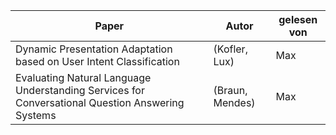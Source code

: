 |Paper | Autor | gelesen von |
|------|-------|-------------|
|Dynamic Presentation Adaptation based on User Intent Classification|(Kofler, Lux)|Max|
|Evaluating Natural Language Understanding Services for Conversational Question Answering Systems |(Braun, Mendes) | Max|